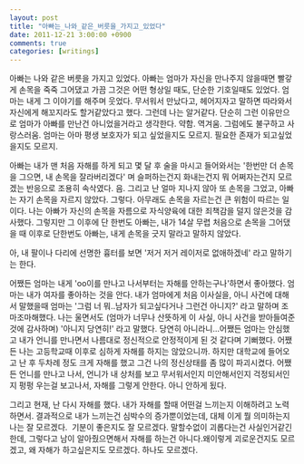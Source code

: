 ```yaml
---
layout: post
title: "아빠는_나와_같은_버릇을_가지고_있었다"
date: 2011-12-21 3:00:00 +0900
comments: true 
categories: [writings] 
---
```

아빠는 나와 같은 버릇을 가지고 있었다. 아빠는 엄마가 자신을 만나주지 않을때면 빨갛게 손목을 죽죽 그어댔고 가끔 그것은 어떤 형상일 때도, 단순한 기호일때도 있었다. 엄마는 내게 그 이야기를 해주며 웃었다. 무서워서 만났다고, 헤어지자고 말하면 따라와서 자신에게 해꼬지라도 할거같았다고 했다. 그런데 나는 알거같다. 단순히 그런 이유만으로 엄마가 아빠를 만난건 아니었을거라고 생각한다. 약함. 역겨움. 그럼에도 불구하고 사랑스러움. 엄마는 아마 평생 보호자가 되고 싶었을지도 모르지. 필요한 존재가 되고싶었을지도 모르지. 

아빠는 내가 맨 처음 자해를 하게 되고 몇 달 후 술을 마시고 들어와서는 '한번만 더 손목을 그으면, 내 손목을 잘라버리겠다' 며 슬퍼하는건지 화내는건지 뭐 어쩌자는건지 모르겠는 반응으로 조용히 속삭였다. 음. 그리고 난 얼마 지나지 않아 또 손목을 그었고, 아빠는 자기 손목을 자르지 않았다. 그렇다. 아무래도 손목을 자르는건 큰 위험이 따르는 일이다. 나는 아빠가 자신의 손목을 자름으로 자식양육에 대한 죄책감을 덜지 않은것을 감사했다. 그렇지만 그 이후에 단 한번도 아빠는, 내가 14살 무렵 처음으로 손목을 그어댔을 때 이후로 단한번도 아빠는, 내게 손목을 긋지 말라고 말하지 않았다.

아, 내 팔이나 다리에 선명한 흉터를 보면 '저거 저거 레이저로 없애하겠네' 라고 말하기는 한다. 

어쨌든 엄마는 내게 'oo이를 만나고 나서부터는 자해를 안하는구나'하면서 좋아했다. 엄마는 내가 여자를 좋아하는 것을 안다. 내가 엄마에게 처음 이사실을, 아니 사건에 대해서 말했을때 엄마는 '그럼 너 뭐..남자가 되고싶다거나 그런건 아니지?' 라고 말하며 조마조마해했다. 나는 울면서도 (엄마가 너무나 산뜻하게 이 사실, 아니 사건을 받아들여준것에 감사하며) '아니지 당연히!' 라고 말했다. 당연히 아니라니...어쨌든 엄마는 안심했고 내가 언니를 만나면서 나름대로 정신적으로 안정적이게 된 것 같다며 기뻐했다. 어쨌든 나는 고등학교때 이후로 심하게 자해를 하지는 않았으니까. 하지만 대학교에 들어오고 난 후 두차례 정도 크게 자해를 했고 그건 나의 정신상태를 좀 많이 파괴시켰다. 어쨌든 언니를 만나고 나서, 언니가 내 상처를 보고 무서워서인지 미안해서인지 걱정되서인지 펑펑 우는걸 보고나서, 자해를 그렇게 안한다. 아니 안하게 됬다. 

그리고 현재, 난 다시 자해를 했다. 내가 자해를 할때 어떤걸 느끼는지 이해하려고 노력하면서.
결과적으로 내가 느끼는건 심박수의 증가뿐이었는데, 대체 이게 뭘 의미하는지 나는 잘 모르겠다. 
기분이 좋은지도 잘 모르겠다.
말할수없이 괴롭다는건 사실인거같긴한데, 그렇다고 남이 알아줬으면해서 자해를 하는건 아니다.왜이렇게 괴로운건지도 모르겠고, 왜 자해가 하고싶은지도 모르겠다. 하나도 모르겠다.


